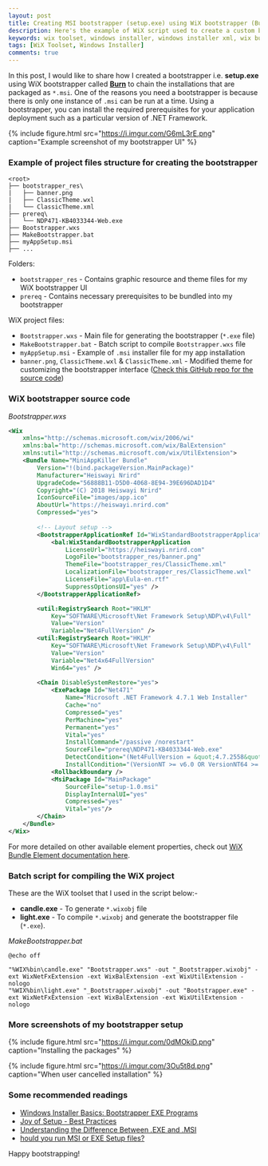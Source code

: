 ```yaml
---
layout: post
title: Creating MSI bootstrapper (setup.exe) using WiX bootstrapper (Burn)
description: Here's the example of WiX script used to create a custom bootstrapper i.e. setup.exe for my application MSI setup package.
keywords: wix toolset, windows installer, windows installer xml, wix burn, installer bootstrapper, msi setup
tags: [WiX Toolset, Windows Installer]
comments: true
---
```


In this post, I would like to share how I created a bootstrapper i.e. **setup.exe** using WiX bootstrapper called [**Burn**](http://robmensching.com/blog/posts/2009/7/14/lets-talk-about-burn/) to chain the installations that are packaged as `*.msi`. One of the reasons you need a bootstrapper is because there is only one instance of `.msi` can be run at a time. Using a bootstrapper, you can install the required prerequisites for your application deployment such as a particular version of .NET Framework.

{% include figure.html src="https://i.imgur.com/G6mL3rE.png" caption="Example screenshot of my bootstrapper UI" %}

### Example of project files structure for creating the bootstrapper

```
<root>
├── bootstrapper_res\
|   ├── banner.png
|   ├── ClassicTheme.wxl
|   └── ClassicTheme.xml
├── prereq\
|   └── NDP471-KB4033344-Web.exe
├── Bootstrapper.wxs
├── MakeBootstrapper.bat
├── myAppSetup.msi
├── ...
```

Folders:
- `bootstrapper_res` - Contains graphic resource and theme files for my WiX bootstrapper UI
- `prereq` - Contains necessary prerequisites to be bundled into my bootstrapper

WiX project files:
- `Bootstrapper.wxs` - Main file for generating the bootstrapper (`*.exe` file)
- `MakeBootstrapper.bat` - Batch script to compile `Bootstrapper.wxs` file
- `myAppSetup.msi` - Example of `.msi` installer file for my app installation
- `banner.png`, `ClassicTheme.wxl` & `ClassicTheme.xml` - Modified theme for customizing the bootstrapper interface ([Check this GitHub repo for the source code](https://github.com/heiswayi/wix-msi/tree/master/exe-bootstrapper/bootstrapper_res))

### WiX bootstrapper source code

_Bootstrapper.wxs_

```xml
<Wix
    xmlns="http://schemas.microsoft.com/wix/2006/wi"
    xmlns:bal="http://schemas.microsoft.com/wix/BalExtension"
    xmlns:util="http://schemas.microsoft.com/wix/UtilExtension">
    <Bundle Name="MiniAppKiller Bundle" 
        Version="!(bind.packageVersion.MainPackage)" 
        Manufacturer="Heiswayi Nrird" 
        UpgradeCode="56888B11-D5D0-4068-8E94-39E696DAD1D4" 
        Copyright="(C) 2018 Heiswayi Nrird" 
        IconSourceFile="images/app.ico" 
        AboutUrl="https://heiswayi.nrird.com"
        Compressed="yes">
        
        <!-- Layout setup -->
        <BootstrapperApplicationRef Id="WixStandardBootstrapperApplication.HyperlinkLicense">
            <bal:WixStandardBootstrapperApplication 
                LicenseUrl="https://heiswayi.nrird.com"
                LogoFile="bootstrapper_res/banner.png"
                ThemeFile="bootstrapper_res/ClassicTheme.xml"
                LocalizationFile="bootstrapper_res/ClassicTheme.wxl"
                LicenseFile="app\Eula-en.rtf"
                SuppressOptionsUI="yes" />
        </BootstrapperApplicationRef>

        <util:RegistrySearch Root="HKLM" 
            Key="SOFTWARE\Microsoft\Net Framework Setup\NDP\v4\Full" 
            Value="Version" 
            Variable="Net4FullVersion" />
        <util:RegistrySearch Root="HKLM" 
            Key="SOFTWARE\Microsoft\Net Framework Setup\NDP\v4\Full" 
            Value="Version" 
            Variable="Net4x64FullVersion" 
            Win64="yes" />
        
        <Chain DisableSystemRestore="yes">
            <ExePackage Id="Net471" 
                Name="Microsoft .NET Framework 4.7.1 Web Installer" 
                Cache="no" 
                Compressed="yes" 
                PerMachine="yes" 
                Permanent="yes" 
                Vital="yes"
                InstallCommand="/passive /norestart"
                SourceFile="prereq\NDP471-KB4033344-Web.exe"
                DetectCondition="(Net4FullVersion = &quot;4.7.2558&quot;) AND (NOT VersionNT64 OR (Net4x64FullVersion = &quot;4.7.2558&quot;))"
                InstallCondition="(VersionNT >= v6.0 OR VersionNT64 >= v6.0) AND (NOT (Net4FullVersion = &quot;4.7.2558&quot; OR Net4x64FullVersion = &quot;4.7.2558&quot;))"/>
            <RollbackBoundary />
            <MsiPackage Id="MainPackage" 
                SourceFile="setup-1.0.msi" 
                DisplayInternalUI="yes" 
                Compressed="yes" 
                Vital="yes"/>
        </Chain>
    </Bundle>
</Wix>
```

For more detailed on other available element properties, check out [WiX Bundle Element documentation here](http://wixtoolset.org/documentation/manual/v3/xsd/wix/bundle.html).

### Batch script for compiling the WiX project

These are the WiX toolset that I used in the script below:-
- **candle.exe** - To generate `*.wixobj` file
- **light.exe** - To compile `*.wixobj` and generate the bootstrapper file (`*.exe`).

_MakeBootstrapper.bat_

```shell
@echo off

"%WIX%bin\candle.exe" "Bootstrapper.wxs" -out "_Bootstrapper.wixobj" -ext WixNetFxExtension -ext WixBalExtension -ext WixUtilExtension -nologo
"%WIX%bin\light.exe" "_Bootstrapper.wixobj" -out "Bootstrapper.exe" -ext WixNetFxExtension -ext WixBalExtension -ext WixUtilExtension -nologo
```

### More screenshots of my bootstrapper setup

{% include figure.html src="https://i.imgur.com/0dMOkiD.png" caption="Installing the packages" %}

{% include figure.html src="https://i.imgur.com/3Ou5t8d.png" caption="When user cancelled installation" %}

### Some recommended readings
- [Windows Installer Basics: Bootstrapper EXE Programs](http://makemsi-manual.dennisbareis.com/bootstrapper_exe_programs.htm)
- [Joy of Setup - Best Practices](https://www.joyofsetup.com/tag/best-practices/)
- [Understanding the Difference Between .EXE and .MSI](https://www.symantec.com/connect/articles/understanding-difference-between-exe-and-msi)
- [hould you run MSI or EXE Setup files?](https://www.ghacks.net/2009/03/23/msi-or-exe-setup/)

Happy bootstrapping!